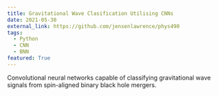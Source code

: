```yaml
---
title: Gravitational Wave Clasification Utilising CNNs
date: 2021-05-30
external_link: https://github.com/jensenlawrence/phys490
tags:
  - Python
  - CNN
  - BNN
featured: True
---
```


Convolutional neural networks capable of classifying gravitational wave signals from spin-aligned binary black hole mergers.

<!--more-->
